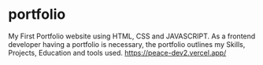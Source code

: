 # portfolio

My First Portfolio website using HTML, CSS and JAVASCRIPT.
As a frontend developer having a portfolio is necessary, the portfolio outlines my Skills, Projects, Education and tools used.
https://peace-dev2.vercel.app/
